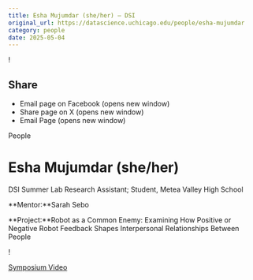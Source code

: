 ```yaml
---
title: Esha Mujumdar (she/her) – DSI
original_url: https://datascience.uchicago.edu/people/esha-mujumdar
category: people
date: 2025-05-04
---
```


<!-- Table-like structure detected -->

!

## Share

* Email page on Facebook (opens new window)
* Share page on X (opens new window)
* Email Page (opens new window)

<!-- Table-like structure detected -->

People

# Esha Mujumdar (she/her)

DSI Summer Lab Research Assistant; Student, Metea Valley High School

**Mentor:**Sarah Sebo

**Project:**Robot as a Common Enemy: Examining How Positive or Negative Robot Feedback Shapes Interpersonal Relationships Between People

!

[Symposium Video](https://youtu.be/bmLJFwbfxlg)